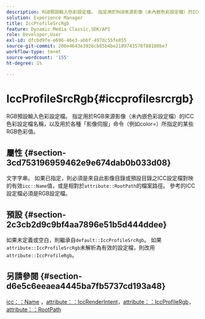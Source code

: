 ```yaml
---
description: RGB預設輸入色彩設定檔。 指定用於RGB來源影像（未內嵌色彩設定檔）的ICC色彩設定檔名稱，以及用於各種「影像伺服」命令（例如color=）所指定的某些RGB色彩值。
solution: Experience Manager
title: IccProfileSrcRgb
feature: Dynamic Media Classic,SDK/API
role: Developer,User
exl-id: dfcbd9fe-e696-46e3-abbf-497dc55fe855
source-git-commit: 206e4643e3926cb85b4be2189743578f88180be7
workflow-type: tm+mt
source-wordcount: '155'
ht-degree: 1%

---
```


# IccProfileSrcRgb{#iccprofilesrcrgb}

RGB預設輸入色彩設定檔。 指定用於RGB來源影像（未內嵌色彩設定檔）的ICC色彩設定檔名稱，以及用於各種「影像伺服」命令（例如color=）所指定的某些RGB色彩值。

## 屬性 {#section-3cd753196959462e9e674dab0b033d08}

文字字串。 如果已指定，則必須是來自此影像目錄或預設目錄之ICC設定檔對映的有效`icc::Name`值，或是相對於`attribute::RootPath`的檔案路徑。 參考的ICC設定檔必須是RGB設定檔。

## 預設 {#section-2c3cb2d9c9bf4aa7896e51b5d444ddee}

如果未定義或空白，則繼承自`default::IccProfileSrcRgb`。 如果`attribute::IccProfileSrcRgb`未解析為有效的設定檔，則改用`attribute::IccProfileRgb`。

## 另請參閱 {#section-d6e5c6eeaea4445ba7fb5737cd193a48}

[icc：：Name](../../../../../is-api/image-catalog/image-serving-api-ref/c-image-catalog-reference/c-icc-profile-map-reference/r-name-icc.md#reference-9e7d3c8e35434981a3dfac66b8946cbe) ，[attribute：：IccRenderIntent](../../../../../is-api/image-catalog/image-serving-api-ref/c-image-catalog-reference/c-attributes-reference/r-iccrenderintent.md#reference-012f207f28bd4406a5368d23ed95a51f)，[attribute：：IccProfileRgb](../../../../../is-api/image-catalog/image-serving-api-ref/c-image-catalog-reference/c-attributes-reference/r-iccprofilergb.md#reference-3479e7daac54404f84b06b98ca07b9df)，[attribute：：RootPath](../../../../../is-api/image-catalog/image-serving-api-ref/c-image-catalog-reference/c-attributes-reference/r-rootpath.md#reference-17d57e5967be403b8408fa7214017494)
